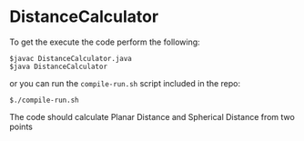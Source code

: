 # DistanceCalculator
To get the execute the code perform the following:
```
$javac DistanceCalculator.java
$java DistanceCalculator
```
or you can run the `compile-run.sh` script included in the repo:
```
$./compile-run.sh
```

The code should calculate Planar Distance and Spherical Distance from two points
